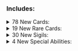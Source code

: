 ### Includes:

<details>
<summary>78 New Cards:
</summary>

| Name              | Power  | Health | Cost                                                                                                                                                                                                                                                                                               | Evolution  | Frozen Away | Tail          | Sigils                                   | Specials           | Traits             | Tribes |
| :---------------- | :----- | :----- | :------------------------------------------------------------------------------------------------------------------------------------------------------------------------------------------------------------------------------------------------------------------------------------------------- | :--------- | :---------- | :------------ | :--------------------------------------- | :----------------- | :----------------- | :----- |
|                   | 0      | 15     | Free                                                                                                                                                                                                                                                                                               |            |             |               | Anchored                                 |                    |                    |        |
| Ancient Obol      | 0      | 3      | <img align="center" src="https://i.imgur.com/XmTnHld.png">                                                                                                                                                                                                                                         |            |             |               | Mighty Leap, Sharp Quills                |                    |                    |        |
| Apparition        | 1      | 2      | <img align="center" src="https://i.imgur.com/OYmdUg3.png">                                                                                                                                                                                                                                         |            |             |               | Random Ability                           |                    |                    |        |
| Banshee           | 1      | 1      | <img align="center" src="https://i.imgur.com/beJhD7d.png">                                                                                                                                                                                                                                         |            |             |               | Airborne                                 |                    |                    |        |
| Bone Collective   | 0      | 1      | <img align="center" src="https://i.imgur.com/beJhD7d.png">                                                                                                                                                                                                                                         |            |             |               | Enlarge, Waterborne                      |                    |                    |        |
| Bone Heap         | 0      | 1      | <img align="center" src="https://i.imgur.com/GeMgIce.png">                                                                                                                                                                                                                                         |            |             |               | Bone King                                |                    |                    |        |
| Bone Prince       | 2      | 1      | <img align="center" src="https://i.imgur.com/GeMgIce.png">                                                                                                                                                                                                                                         |            |             |               |                                          |                    |                    |        |
| Bonehound         | 2      | 3      | <img align="center" src="https://i.imgur.com/azfV5m8.png">                                                                                                                                                                                                                                         |            |             |               | Guardian                                 |                    |                    |        |
| Boo Hag           | 1      | 1      | <img align="center" src="https://i.imgur.com/i9oPLUJ.png">                                                                                                                                                                                                                                         |            |             |               | Skin Crawler                             |                    |                    |        |
| Catacomb          | 0      | 10     | <img align="center" src="https://i.imgur.com/ogwt58w.png">                                                                                                                                                                                                                                         |            |             |               |                                          | One Half Bones     |                    |        |
| Centurion         | 1      | 4      | <img align="center" src="https://i.imgur.com/5EnVPo0.png">                                                                                                                                                                                                                                         |            |             |               | Armored                                  |                    |                    |        |
| Chime             | 0      | 1      | Free                                                                                                                                                                                                                                                                                               |            |             |               |                                          |                    | Structure, Terrain |        |
| Compound Fracture | 1      | 2      | <img align="center" src="https://i.imgur.com/UvtK0PY.png">                                                                                                                                                                                                                                         |            |             |               | Sharp Quills                             |                    |                    |        |
| Dalgyal           | 0      | 2      | <img align="center" src="https://i.imgur.com/vUBgPOO.png">                                                                                                                                                                                                                                         |            |             |               | Sentry                                   |                    |                    |        |
| Danse Macabre     | 3      | 3      | <img align="center" src="https://i.imgur.com/5EnVPo0.png">                                                                                                                                                                                                                                         |            |             |               | Alternating Strike, Erratic              |                    |                    |        |
| Dead Hand         | 1      | 1      | <img align="center" src="https://i.imgur.com/i9oPLUJ.png">                                                                                                                                                                                                                                         |            |             |               | Handy                                    |                    |                    |        |
| Dead Tree         | 0      | 1      | Free                                                                                                                                                                                                                                                                                               |            |             |               | Mighty Leap                              |                    | Structure, Terrain |        |
| Deadeye           | 1      | 1      | <img align="center" src="https://i.imgur.com/i9oPLUJ.png">                                                                                                                                                                                                                                         |            |             |               | Hoarder                                  |                    |                    |        |
| Disturbed Grave   | 0      | 1      | Free                                                                                                                                                                                                                                                                                               |            |             |               | Fledgling                                |                    |                    |        |
| Doll              | 0      | 2      | <img align="center" src="https://i.imgur.com/XmTnHld.png">                                                                                                                                                                                                                                         |            |             |               | Imbued                                   |                    |                    |        |
| Draugr            | 0      | 1      | <img align="center" src="https://i.imgur.com/GeMgIce.png">                                                                                                                                                                                                                                         |            | Skeleton    |               | Frozen Away                              |                    |                    |        |
| Drowned Soul      | 1      | 1      | <img align="center" src="https://i.imgur.com/JmoIiwV.png">                                                                                                                                                                                                                                         |            |             |               | Touch of Death, Waterborne               |                    |                    |        |
| Exploding Pirate  | 0      | 2      | <img align="center" src="https://i.imgur.com/GeMgIce.png">                                                                                                                                                                                                                                         |            |             |               | Anchored, Lit Fuse                       |                    |                    |        |
| Festering Wretch  | 1      | 1      | <img align="center" src="https://i.imgur.com/XmTnHld.png">                                                                                                                                                                                                                                         |            |             |               | Stinky                                   |                    |                    |        |
| First Mate Snag   | 2      | 2      | <img align="center" src="https://i.imgur.com/azfV5m8.png">                                                                                                                                                                                                                                         |            |             |               | Hook Line And Sinker, Anchored           |                    |                    |        |
| Flames            | 0      | 1      | <img align="center" src="https://i.imgur.com/beJhD7d.png">                                                                                                                                                                                                                                         |            |             |               | Brittle, Leader                          |                    |                    |        |
| Flameskull        | 2      | 1      | <img align="center" src="https://i.imgur.com/5EnVPo0.png">                                                                                                                                                                                                                                         |            |             |               | Leader, Airborne                         |                    |                    |        |
| Frank & Stein     | 2      | 2      | <img align="center" src="https://i.imgur.com/i9oPLUJ.png">                                                                                                                                                                                                                                         |            |             |               |                                          |                    |                    |        |
| Frost Giant       | 2      | 4      | <img align="center" src="https://i.imgur.com/ogwt58w.png">                                                                                                                                                                                                                                         |            |             |               | Bifurcated Strike                        |                    | Giant, Uncuttable  |        |
| Gashadokuro       | 2      | 3      | Free                                                                                                                                                                                                                                                                                               |            |             |               | Trifurcated Strike                       |                    |                    |        |
| Ghost Ship        | 0      | 1      | <img align="center" src="https://i.imgur.com/UvtK0PY.png">                                                                                                                                                                                                                                         |            |             |               | Skeleton Crew, Waterborne                |                    |                    |        |
| Giant             | 2      | 7      | <img align="center" src="https://i.imgur.com/GeMgIce.png"><img align="center" src="https://i.imgur.com/UMfuFFS.png"><img align="center" src="https://i.imgur.com/g6cUUvP.png"><img align="center" src="https://i.imgur.com/o1qsSmA.png">                                                           |            |             |               | Bone King, Bifurcated Strike             |                    | Giant, Uncuttable  |        |
| Glacier           | 0      | 4      | <img align="center" src="https://i.imgur.com/ogwt58w.png">                                                                                                                                                                                                                                         |            |             |               | Frozen Away                              |                    | Giant, Uncuttable  |        |
| Gravebard         | 1      | 1      | <img align="center" src="https://i.imgur.com/UvtK0PY.png">                                                                                                                                                                                                                                         |            |             |               | Leader                                   |                    |                    |        |
| Gravedigger       | 0      | 3      | <img align="center" src="https://i.imgur.com/GeMgIce.png">                                                                                                                                                                                                                                         |            |             |               | Bone Digger                              |                    |                    |        |
| Haunted Mirror    | Mirror | 2      | <img align="center" src="https://i.imgur.com/OYmdUg3.png">                                                                                                                                                                                                                                         |            |             |               |                                          | Mirror             |                    |        |
| Hell Hound        | 1      | 9      | <img align="center" src="https://i.imgur.com/i9oPLUJ.png">                                                                                                                                                                                                                                         |            |             |               | Burrower, Mighty Leap                    | HellHound's Thirst |                    |        |
| Hellhand          | 1      | 1      | <img align="center" src="https://i.imgur.com/i9oPLUJ.png">                                                                                                                                                                                                                                         |            |             |               | Brittle Latch                            |                    |                    |        |
| Ice Cube          | 1      | 1      | <img align="center" src="https://i.imgur.com/i9oPLUJ.png">                                                                                                                                                                                                                                         |            |             |               | Cold Front                               |                    |                    |        |
| Jikininki         | 0      | 2      | <img align="center" src="https://i.imgur.com/OYmdUg3.png">                                                                                                                                                                                                                                         |            |             |               | Scavenger                                |                    |                    |        |
| Kennel            | 0      | 3      | Free                                                                                                                                                                                                                                                                                               |            | Bonehound   |               | Frozen Away                              |                    | Structure, Terrain |        |
| La Llorona        | 1      | 1      | <img align="center" src="https://i.imgur.com/9tZzgbv.png">                                                                                                                                                                                                                                         |            |             |               | Waterborne                               |                    |                    |        |
| Manananggal       | 3      | 3      | <img align="center" src="https://i.imgur.com/66XMPEU.png">                                                                                                                                                                                                                                         |            |             |               | Airborne                                 |                    |                    |        |
| Mass Grave        | 0      | 2      | <img align="center" src="https://i.imgur.com/UvtK0PY.png">                                                                                                                                                                                                                                         |            |             |               | Fledgling, Bone King                     |                    |                    |        |
| Mummy Lord        | 3      | 3      | <img align="center" src="https://i.imgur.com/66XMPEU.png">                                                                                                                                                                                                                                         |            |             |               |                                          |                    |                    |        |
| Plague Doctor     | 1      | 1      | <img align="center" src="https://i.imgur.com/5EnVPo0.png">                                                                                                                                                                                                                                         |            |             |               | Touch of Death                           |                    |                    |        |
| Polly             | 3      | 1      | <img align="center" src="https://i.imgur.com/UvtK0PY.png">                                                                                                                                                                                                                                         |            |             |               | Brittle, Airborne                        |                    |                    |        |
| Poltergeist       | 1      | 1      | <img align="center" src="https://i.imgur.com/9tZzgbv.png">                                                                                                                                                                                                                                         |            |             |               | Airborne, Waterborne                     |                    |                    |        |
| Possessed Armour  | 1      | 2      | <img align="center" src="https://i.imgur.com/JmoIiwV.png">                                                                                                                                                                                                                                         |            |             |               | Looter                                   |                    |                    |        |
| Privateer         | 1      | 1      | <img align="center" src="https://i.imgur.com/UvtK0PY.png">                                                                                                                                                                                                                                         |            |             |               | Anchored, Sniper                         |                    |                    |        |
| Project           | 1      | 3      | <img align="center" src="https://i.imgur.com/i9oPLUJ.png">                                                                                                                                                                                                                                         |            |             |               | Chaos Strike                             |                    |                    |        |
| Revenant          | 3      | 1      | <img align="center" src="https://i.imgur.com/XmTnHld.png">                                                                                                                                                                                                                                         |            |             |               | Brittle                                  |                    |                    |        |
| Rising Hunger     | 0      | 2      | Free                                                                                                                                                                                                                                                                                               |            |             |               | Fledgling, Bone King                     |                    |                    |        |
| Rot               | 1      | 2      | <img align="center" src="https://i.imgur.com/i9oPLUJ.png">                                                                                                                                                                                                                                         |            |             | Twitching Arm | Loose Limb                               |                    |                    |        |
| Sarcophagus       | 0      | 2      | <img align="center" src="https://i.imgur.com/UvtK0PY.png">                                                                                                                                                                                                                                         | Mummy Lord |             |               | Fledgling                                |                    |                    |        |
| Shipwreck         | 0      | 3      | Free                                                                                                                                                                                                                                                                                               |            |             |               | Sharp Quills                             |                    | Structure, Terrain |        |
| Skelemagus        | 4      | 1      | <img align="center" src="https://i.imgur.com/JmoIiwV.png">                                                                                                                                                                                                                                         |            |             |               | Brittle                                  |                    |                    |        |
| Skeleton Army     | 1      | 2      | <img align="center" src="https://i.imgur.com/i9oPLUJ.png">                                                                                                                                                                                                                                         |            |             |               | Skeleton Horde                           |                    |                    |        |
| Slinger's Soul    | 2      | 3      | <img align="center" src="https://i.imgur.com/UvtK0PY.png"> <img align="center" src="https://i.imgur.com/9tZzgbv.png">                                                                                                                                                                              |            |             |               | Soul Shot                                |                    |                    |        |
| Sluagh            | 1      | 1      | <img align="center" src="https://i.imgur.com/vUBgPOO.png">                                                                                                                                                                                                                                         |            |             |               | Airborne                                 |                    |                    |        |
| Spectrabbit       | 0      | 1      | Free                                                                                                                                                                                                                                                                                               |            |             |               |                                          |                    |                    |        |
| Spiny Vertebrae   | 0      | 1      | Free                                                                                                                                                                                                                                                                                               |            |             |               | Sharp Quills                             |                    |                    |        |
| Summoner          | 1      | 1      | <img align="center" src="https://i.imgur.com/UvtK0PY.png">                                                                                                                                                                                                                                         |            |             |               | Bifurcated Strike                        |                    |                    |        |
| Swashbuckler      | 1      | 2      | Free                                                                                                                                                                                                                                                                                               |            |             |               | Raider, Anchored                         |                    |                    |        |
| Tampered Coffin   | 0      | 1      | Free                                                                                                                                                                                                                                                                                               |            |             |               | Boneless                                 |                    |                    |        |
| The Bonelord      | 1      | 20     | <img align="center" src="https://i.imgur.com/GeMgIce.png"><img align="center" src="https://i.imgur.com/UMfuFFS.png"><img align="center" src="https://i.imgur.com/r1Q62Ck.png"><img align="center" src="https://i.imgur.com/r1Q62Ck.png"><img align="center" src="https://i.imgur.com/r1Q62Ck.png"> |            |             |               | Giant Strike, Mighty Leap, Made Of Stone |                    | Giant, Uncuttable  |        |
| The Walkers       | 1      | 2      | <img align="center" src="https://i.imgur.com/UvtK0PY.png">                                                                                                                                                                                                                                         |            |             |               | Bone King                                |                    |                    |        |
| Tomb Robber       | 0      | 1      | Free                                                                                                                                                                                                                                                                                               |            |             |               | Disinter                                 |                    |                    |        |
| Trap Test         | 0      | 1      | Free                                                                                                                                                                                                                                                                                               |            |             |               | Bone Digger, Steel Trap                  |                    |                    |        |
| Twitching Arm     | 0      | 1      | Free                                                                                                                                                                                                                                                                                               |            |             |               |                                          |                    |                    |        |
| Vellum            | 0      | 2      | Free                                                                                                                                                                                                                                                                                               |            |             |               |                                          |                    | Pelt               |        |
| Vengeful Spirit   | 1      | 1      | <img align="center" src="https://i.imgur.com/9tZzgbv.png">                                                                                                                                                                                                                                         |            |             |               |                                          |                    |                    |        |
| Warding Presence  | 0      | 1      | Free                                                                                                                                                                                                                                                                                               |            |             |               |                                          |                    |                    |        |
| Warthr            | 0      | 3      | <img align="center" src="https://i.imgur.com/OYmdUg3.png">                                                                                                                                                                                                                                         |            |             |               | Burrower                                 |                    |                    |        |
| Wechuge           | 1      | 2      | <img align="center" src="https://i.imgur.com/i9oPLUJ.png">                                                                                                                                                                                                                                         |            |             |               | Bifurcated Strike                        |                    |                    |        |
| Wight             | 2      | 1      | <img align="center" src="https://i.imgur.com/i9oPLUJ.png">                                                                                                                                                                                                                                         |            |             |               | Corpse Eater                             |                    |                    |        |
| Will 'O' The Wisp | 0      | 1      | <img align="center" src="https://i.imgur.com/GeMgIce.png">                                                                                                                                                                                                                                         |            |             |               | Spirit Bearer                            |                    |                    |        |
| Zombie            | 1      | 1      | <img align="center" src="https://i.imgur.com/beJhD7d.png">                                                                                                                                                                                                                                         |            |             |               |                                          |                    |                    |        |

</details>

<details>
<summary>19 New Rare Cards:
</summary>

| Name              | Power         | Health | Cost                                                                                                                                                                                                                                     | Evolution | Frozen Away | Tail            | Sigils                         | Specials            | Traits | Tribes |
| :---------------- | :------------ | :----- | :--------------------------------------------------------------------------------------------------------------------------------------------------------------------------------------------------------------------------------------- | :-------- | :---------- | :-------------- | :----------------------------- | :------------------ | :----- | :----- |
| Animator          | 1             | 1      | <img align="center" src="https://i.imgur.com/JmoIiwV.png">                                                                                                                                                                               |           |             |                 | Puppeteer                      |                     |        |        |
| Bal-Bal           | 1             | 2      | <img align="center" src="https://i.imgur.com/5EnVPo0.png">                                                                                                                                                                               |           |             |                 | Bone Thief, Burrower           |                     |        |        |
| Bone Lord's Horn  | 0             | 1      | <img align="center" src="https://i.imgur.com/XmTnHld.png"> <img align="center" src="https://i.imgur.com/vUBgPOO.png">                                                                                                                    |           | Bone Prince |                 | Frozen Away, Bone King         |                     |        |        |
| Calavera Catrina  | 2             | 2      | <img align="center" src="https://i.imgur.com/66XMPEU.png">                                                                                                                                                                               |           |             |                 | Marching Dead                  |                     |        |        |
| Death Knell       | BellProximity | 2      | <img align="center" src="https://i.imgur.com/66XMPEU.png">                                                                                                                                                                               |           |             |                 | Bellist                        | BellProximity, Daus |        |        |
| Dybbuk            | 0             | 1      | <img align="center" src="https://i.imgur.com/XmTnHld.png">                                                                                                                                                                               |           |             |                 | Possessive                     |                     |        |        |
| Fylgja            | 2             | 3      | <img align="center" src="https://i.imgur.com/66XMPEU.png">                                                                                                                                                                               |           |             |                 | Guarding Presence              |                     |        |        |
| Headless Horseman | 5             | 5      | <img align="center" src="https://i.imgur.com/GeMgIce.png"><img align="center" src="https://i.imgur.com/UMfuFFS.png"><img align="center" src="https://i.imgur.com/g6cUUvP.png"><img align="center" src="https://i.imgur.com/jnK5NEz.png"> |           |             |                 | Airborne, Sprinter             |                     |        |        |
| Hydra             | 1             | 1      | <img align="center" src="https://i.imgur.com/i9oPLUJ.png">                                                                                                                                                                               |           |             |                 | Unkillable, Trifurcated Strike |                     |        |        |
| Necromancer       | 1             | 2      | <img align="center" src="https://i.imgur.com/XmTnHld.png">                                                                                                                                                                               |           |             |                 | Handy                          |                     |        |        |
| Pharaoh's Pets    | 3             | 1      | <img align="center" src="https://i.imgur.com/UvtK0PY.png">                                                                                                                                                                               |           |             |                 | Brittle, Unkillable            |                     |        |        |
| Ripper            | 6             | 6      | <img align="center" src="https://i.imgur.com/aH4bIq4.png">                                                                                                                                                                               |           |             |                 | Brittle                        |                     |        |        |
| Screaming Skull   | 1             | 1      | <img align="center" src="https://i.imgur.com/beJhD7d.png">                                                                                                                                                                               |           |             |                 | Area Of Effect Strike          |                     |        |        |
| Silbon            | 3             | 2      | <img align="center" src="https://i.imgur.com/azfV5m8.png">                                                                                                                                                                               |           |             |                 | Inverted Strike, Sprinter      |                     |        |        |
| Spirit of Ember   | 1             | 3      | <img align="center" src="https://i.imgur.com/mBwmFpx.png">                                                                                                                                                                               |           |             |                 | Flame Strafe                   |                     |        |        |
| Sporedigger       | 0             | 3      | <img align="center" src="https://i.imgur.com/GeMgIce.png">                                                                                                                                                                               |           |             |                 | Bone Digger(x2)                |                     | Fused  |        |
| Writher           | 3             | 1      | <img align="center" src="https://i.imgur.com/azfV5m8.png">                                                                                                                                                                               |           |             | Spiny Vertebrae | Loose Limb                     |                     |        |        |
| Wyvern            | 1             | 1      | <img align="center" src="https://i.imgur.com/XmTnHld.png">                                                                                                                                                                               |           |             |                 | Screeching Call                |                     |        |        |
| Yellowbeard       | 2             | 2      | <img align="center" src="https://i.imgur.com/azfV5m8.png">                                                                                                                                                                               |           |             |                 | Sea Shanty, Anchored           |                     |        |        |

</details>

<details>
<summary>30 New Sigils:
</summary>

| Name                  | Description                                                                                                                                                                    |
| :-------------------- | :----------------------------------------------------------------------------------------------------------------------------------------------------------------------------- |
| Alternating Strike    | A card bearing this sigil alternates between striking the opposing space to the left and right from it.                                                                        |
| Anchored              | A card bearing this sigil is unaffected by the motion of the ship.                                                                                                             |
| Area Of Effect Strike | A card bearing this sigil will strike its adjacent slots, and each opposing space to the left, right, and center of it.                                                        |
| Bone Thief            | When A card bearing this sigil kills another creature, gain 1 bone.                                                                                                            |
| Boneless              | A card bearing this sigil yields no bones upon death.                                                                                                                          |
| Chaos Strike          | A card bearing this sigil will strike each opposing space to the left, right, and center of it, randomly.                                                                      |
| Cold Front            | When A card bearing this sigil perishes, the card opposing it is Frozen Away.                                                                                                  |
| Disinter              | Pay 2 Bones to create a Skeleton in your hand.                                                                                                                                 |
| Enraged Giant         | A card bearing this sigil will strike each opposing space.                                                                                                                     |
| Erratic               | At the end of the owner's turn, A card bearing this sigil will move in a random direction.                                                                                     |
| Flame Strafe          | Whenever A card bearing this sigil moves, it leaves a trail of Embers. The warmth of the Embers shall enlighten nearby cards.                                                  |
| Giant Strike          | A card bearing this sigil will strike each opposing space. If only one creature is in the opposing spaces, this card will strike that creature twice.                          |
| Guarding Presence     | When an opposing creature is placed opposite to an empty space, A card bearing this sigil will move to that empty space.                                                       |
| Haunter               | When A card bearing this sigil perishes, it haunts the space it died in. The first creature played on this space gain its old sigils.                                          |
| Hook Line And Sinker  | When A card bearing this sigil perishes, the creature in the opposing slot is dragged onto the owner's side of the board.                                                      |
| Imbued                | When a non-brittle ally card perishes, A card bearing this sigil gains 1 power.                                                                                                |
| Inverted Strike       | A card bearing this sigil will strike the opposing slot as if the board was flipped. A card in the far left slot will attack the opposing far right slot.                      |
| Lit Fuse              | A card bearing this sigil loses 1 health per turn. When A card bearing this sigil dies, the creature opposing it, as well as adjacent friendly creatures, are dealt 10 damage. |
| Loose Limb            | When A card bearing this sigil would be struck, a severed limb is created in its place and this card moves into an adjacent open slot.                                         |
| Marching Dead         | When A card bearing this sigil is played, also play the cards in your hand that were adjacent to this card for free.                                                           |
| Possessive            | A card bearing this sigil cannot be attacked from the opposing slot. The opposing slot, if possible, instead attacks one of its adjacent friendly cards.                       |
| Puppeteer             | Cards on the owner's side of the field are unaffected by Brittle.                                                                                                              |
| Raider                | A card bearing this sigil will strike its adjacent slots, except other Raiders.                                                                                                |
| Random Ability        | When A card bearing this sigil is drawn, this sigil is replaced with another sigil at random.                                                                                  |
| Screeching Call       | Pay 2 Energy for A card bearing this sigil to summon a Wyvern in your hand.                                                                                                    |
| Sea Shanty            | A card bearing this sigil empowers each Skeleton on the owner's side of the board, providing a +1 buff their power.                                                            |
| Skeleton Horde        | When A card bearing this sigil is played, a Skeleton is created in each empty space on the owner's side. [define:Skeleton]                                                     |
| Skin Crawler          | A card bearing this sigil will attempt to find a host in an adjacent friendly slot, hiding under it providing a +1/+1 buff.Cards on the left take priority.                    |
| Soul Shot             | Pay 1 Energy to deal 1 damage to the creature across from A card bearing this sigil.                                                                                           |
| Spirit Bearer         | When A card bearing this sigil is played, it provides an energy soul to its owner.                                                                                             |

</details>

<details>
<summary>4 New Special Abilities:
</summary>

| Name               | Description                                                                                                                               |
| :----------------- | :---------------------------------------------------------------------------------------------------------------------------------------- |
| HellHound's Thirst | [creature] gains 1 attack for each bone the player currently has.                                                                         |
| HellHound's Thirst | [creature] gains 1 attack for each bone the player currently has.                                                                         |
| One Half Bones     | The value represented with this sigil will be equal to half the number of Bone Tokens owned by the owner of the creature with this sigil. |
| One Half Bones     | The value represented with this sigil will be equal to half the number of Bone Tokens owned by the owner of the creature with this sigil. |

</details>
